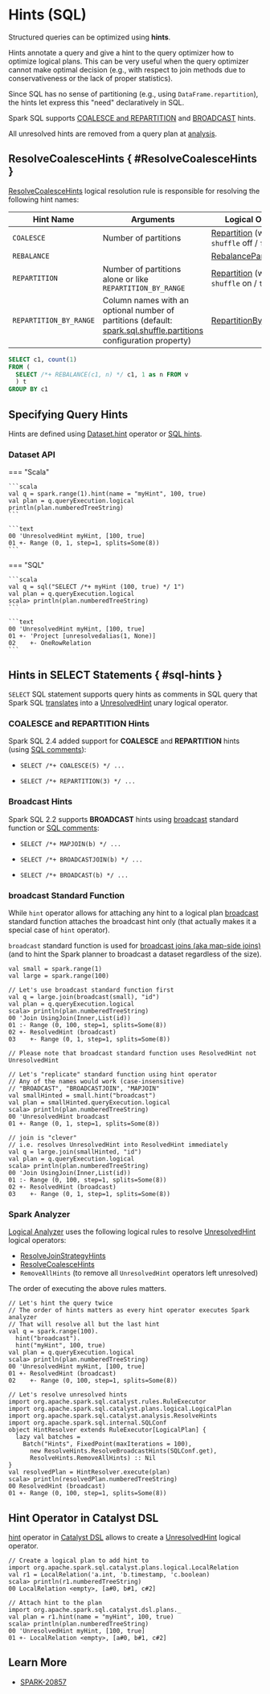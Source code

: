 # Hints (SQL)

Structured queries can be optimized using **hints**.

Hints annotate a query and give a hint to the query optimizer how to optimize logical plans. This can be very useful when the query optimizer cannot make optimal decision (e.g., with respect to join methods due to conservativeness or the lack of proper statistics).

Since SQL has no sense of partitioning (e.g., using `DataFrame.repartition`), the hints let express this "need" declaratively in SQL.

Spark SQL supports [COALESCE and REPARTITION](#coalesce-repartition-hints) and [BROADCAST](#broadcast-hints) hints.

All unresolved hints are removed from a query plan at [analysis](#spark-analyzer).

## ResolveCoalesceHints { #ResolveCoalesceHints }

[ResolveCoalesceHints](../logical-analysis-rules/ResolveCoalesceHints.md) logical resolution rule is responsible for resolving the following hint names:

Hint Name | Arguments | Logical Operator
----------|-----------|-----------------
 `COALESCE` | Number of partitions | [Repartition](../logical-operators/RepartitionOperation.md#Repartition) (with `shuffle` off / `false`)
 `REBALANCE` | | [RebalancePartitions](../logical-operators/RebalancePartitions.md)
 `REPARTITION` | Number of partitions alone or like `REPARTITION_BY_RANGE` | [Repartition](../logical-operators/RepartitionOperation.md#Repartition) (with `shuffle` on / `true`)
 `REPARTITION_BY_RANGE` | Column names with an optional number of partitions (default: [spark.sql.shuffle.partitions](../configuration-properties.md#spark.sql.shuffle.partitions) configuration property) | [RepartitionByExpression](../logical-operators/RepartitionByExpression.md)

```sql
SELECT c1, count(1)
FROM (
  SELECT /*+ REBALANCE(c1, n) */ c1, 1 as n FROM v
  ) t
GROUP BY c1
```

## Specifying Query Hints

Hints are defined using [Dataset.hint](../spark-sql-dataset-operators.md#hint) operator or [SQL hints](#sql-hints).

### Dataset API

=== "Scala"

    ```scala
    val q = spark.range(1).hint(name = "myHint", 100, true)
    val plan = q.queryExecution.logical
    println(plan.numberedTreeString)
    ```

    ```text
    00 'UnresolvedHint myHint, [100, true]
    01 +- Range (0, 1, step=1, splits=Some(8))
    ```

=== "SQL"

    ```scala
    val q = sql("SELECT /*+ myHint (100, true) */ 1")
    val plan = q.queryExecution.logical
    scala> println(plan.numberedTreeString)
    ```

    ```text
    00 'UnresolvedHint myHint, [100, true]
    01 +- 'Project [unresolvedalias(1, None)]
    02    +- OneRowRelation
    ```

## Hints in SELECT Statements { #sql-hints }

`SELECT` SQL statement supports query hints as comments in SQL query that Spark SQL [translates](../sql/AstBuilder.md#withHints) into a [UnresolvedHint](../logical-operators/UnresolvedHint.md) unary logical operator.

### <span id="coalesce-repartition-hints"> COALESCE and REPARTITION Hints

Spark SQL 2.4 added support for **COALESCE** and **REPARTITION** hints (using [SQL comments](#sql-hints)):

* `SELECT /*+ COALESCE(5) */ ...`

* `SELECT /*+ REPARTITION(3) */ ...`

### <span id="broadcast-hints"> Broadcast Hints

Spark SQL 2.2 supports **BROADCAST** hints using [broadcast](#broadcast-function) standard function or [SQL comments](#sql-hints):

* `SELECT /*+ MAPJOIN(b) */ ...`

* `SELECT /*+ BROADCASTJOIN(b) */ ...`

* `SELECT /*+ BROADCAST(b) */ ...`

### <span id="broadcast-function"> broadcast Standard Function

While `hint` operator allows for attaching any hint to a logical plan [broadcast](../standard-functions//index.md#broadcast) standard function attaches the broadcast hint only (that actually makes it a special case of `hint` operator).

`broadcast` standard function is used for [broadcast joins (aka map-side joins)](../spark-sql-joins-broadcast.md) (and to hint the Spark planner to broadcast a dataset regardless of the size).

```text
val small = spark.range(1)
val large = spark.range(100)

// Let's use broadcast standard function first
val q = large.join(broadcast(small), "id")
val plan = q.queryExecution.logical
scala> println(plan.numberedTreeString)
00 'Join UsingJoin(Inner,List(id))
01 :- Range (0, 100, step=1, splits=Some(8))
02 +- ResolvedHint (broadcast)
03    +- Range (0, 1, step=1, splits=Some(8))

// Please note that broadcast standard function uses ResolvedHint not UnresolvedHint

// Let's "replicate" standard function using hint operator
// Any of the names would work (case-insensitive)
// "BROADCAST", "BROADCASTJOIN", "MAPJOIN"
val smallHinted = small.hint("broadcast")
val plan = smallHinted.queryExecution.logical
scala> println(plan.numberedTreeString)
00 'UnresolvedHint broadcast
01 +- Range (0, 1, step=1, splits=Some(8))

// join is "clever"
// i.e. resolves UnresolvedHint into ResolvedHint immediately
val q = large.join(smallHinted, "id")
val plan = q.queryExecution.logical
scala> println(plan.numberedTreeString)
00 'Join UsingJoin(Inner,List(id))
01 :- Range (0, 100, step=1, splits=Some(8))
02 +- ResolvedHint (broadcast)
03    +- Range (0, 1, step=1, splits=Some(8))
```

### Spark Analyzer

[Logical Analyzer](../Analyzer.md) uses the following logical rules to resolve [UnresolvedHint](../logical-operators/UnresolvedHint.md) logical operators:

* [ResolveJoinStrategyHints](../logical-analysis-rules/ResolveJoinStrategyHints.md)
* [ResolveCoalesceHints](../logical-analysis-rules/ResolveCoalesceHints.md)
* `RemoveAllHints` (to remove all `UnresolvedHint` operators left unresolved)

The order of executing the above rules matters.

```text
// Let's hint the query twice
// The order of hints matters as every hint operator executes Spark analyzer
// That will resolve all but the last hint
val q = spark.range(100).
  hint("broadcast").
  hint("myHint", 100, true)
val plan = q.queryExecution.logical
scala> println(plan.numberedTreeString)
00 'UnresolvedHint myHint, [100, true]
01 +- ResolvedHint (broadcast)
02    +- Range (0, 100, step=1, splits=Some(8))

// Let's resolve unresolved hints
import org.apache.spark.sql.catalyst.rules.RuleExecutor
import org.apache.spark.sql.catalyst.plans.logical.LogicalPlan
import org.apache.spark.sql.catalyst.analysis.ResolveHints
import org.apache.spark.sql.internal.SQLConf
object HintResolver extends RuleExecutor[LogicalPlan] {
  lazy val batches =
    Batch("Hints", FixedPoint(maxIterations = 100),
      new ResolveHints.ResolveBroadcastHints(SQLConf.get),
      ResolveHints.RemoveAllHints) :: Nil
}
val resolvedPlan = HintResolver.execute(plan)
scala> println(resolvedPlan.numberedTreeString)
00 ResolvedHint (broadcast)
01 +- Range (0, 100, step=1, splits=Some(8))
```

## <span id="hint-catalyst-dsl"> Hint Operator in Catalyst DSL

[hint](../catalyst-dsl/index.md#hint) operator in [Catalyst DSL](../catalyst-dsl/index.md) allows to create a [UnresolvedHint](../logical-operators/UnresolvedHint.md) logical operator.

```text
// Create a logical plan to add hint to
import org.apache.spark.sql.catalyst.plans.logical.LocalRelation
val r1 = LocalRelation('a.int, 'b.timestamp, 'c.boolean)
scala> println(r1.numberedTreeString)
00 LocalRelation <empty>, [a#0, b#1, c#2]

// Attach hint to the plan
import org.apache.spark.sql.catalyst.dsl.plans._
val plan = r1.hint(name = "myHint", 100, true)
scala> println(plan.numberedTreeString)
00 'UnresolvedHint myHint, [100, true]
01 +- LocalRelation <empty>, [a#0, b#1, c#2]
```

## Learn More

* [SPARK-20857](https://issues.apache.org/jira/browse/SPARK-20857)
